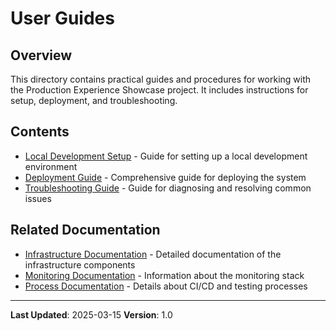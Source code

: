 # User Guides

## Overview

This directory contains practical guides and procedures for working with the Production Experience Showcase project. It includes instructions for setup, deployment, and troubleshooting.

## Contents

- [Local Development Setup](./local-development.md) - Guide for setting up a local development environment
- [Deployment Guide](./deployment-guide.md) - Comprehensive guide for deploying the system
- [Troubleshooting Guide](./troubleshooting.md) - Guide for diagnosing and resolving common issues

## Related Documentation

- [Infrastructure Documentation](../infrastructure/) - Detailed documentation of the infrastructure components
- [Monitoring Documentation](../monitoring/) - Information about the monitoring stack
- [Process Documentation](../processes/) - Details about CI/CD and testing processes

---

**Last Updated**: 2025-03-15
**Version**: 1.0
